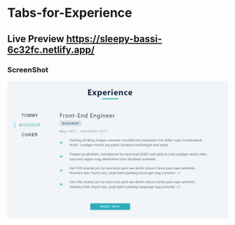 # Tabs-for-Experience
## Live Preview https://sleepy-bassi-6c32fc.netlify.app/
### ScreenShot
<img src="./ss1.png">
